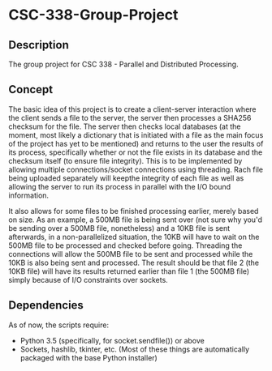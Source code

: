 # CSC-338-Group-Project
## Description </h2>
The group project for CSC 338 - Parallel and Distributed Processing.



## Concept
The basic idea of this project is to create a client-server interaction where the client
sends a file to the server, the server then processes a SHA256 checksum for the file.
The server then checks local databases (at the moment, most likely a dictionary that is
initiated with a file as the main focus of the project has yet to be mentioned) and returns
to the user the results of its process, specifically whether or not the file exists in its
database and the checksum itself (to ensure file integrity). This is to be implemented
by allowing multiple connections/socket connections using threading.
Rach file being uploaded separately will keepthe integrity of each file as well as
allowing the server to run its process in parallel with the I/O bound information.

It also allows for some files to be finished processing earlier, merely based on size.
As an example, a 500MB file is being sent over (not sure why you'd be sending over a 500MB file, nonetheless)
and a 10KB file is sent afterwards, in a non-parallelized situation, the 10KB will have
to wait on the 500MB file to be processed and checked before going. Threading the connections
will allow the 500MB file to be sent and processed while the 10KB is also being sent and processed.
The result should be that file 2 (the 10KB file) will have its results returned earlier than file 1 (the 500MB file)
simply because of I/O constraints over sockets.


## Dependencies 
As of now, the scripts require:
- Python 3.5 (specifically, for socket.sendfile()) or above</li>
- Sockets, hashlib, tkinter, etc. (Most of these things are automatically packaged with the base Python installer) </li>
  
